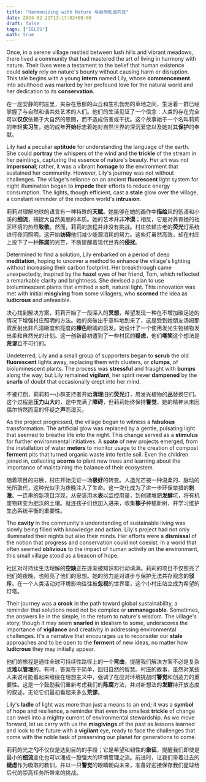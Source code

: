 ```yaml
---
title: "Harmonizing with Nature 与自然和谐共处"
date: 2024-02-21T13:17:02+08:00
draft: false
tags: ["IELTS"]
math: true
---
```


Once, in a serene village nestled between lush hills and vibrant meadows, there lived a community that had mastered the art of living in harmony with nature. Their lives were a testament to the belief that human existence could **solely** rely on nature's bounty without causing harm or disruption. This tale begins with a young **intern** named Lily, whose **commencement** into adulthood was marked by her profound love for the natural world and her dedication to its **conservation**.

在一座安静的村庄里，夹杂在葱郁的山丘和生机勃勃的草地之间，生活着一群已经掌握了与自然和谐共处艺术的人们。他们的生活见证了一个信念：人类的存在完全可以**仅仅**依赖于大自然的恩赐，而不造成伤害或干扰。这个故事始于一个名叫莉莉的年轻**实习生**，她的成年**开始**标志着她对自然世界的深沉爱恋以及她对其**保护**的奉献。

Lily had a peculiar **aptitude** for understanding the language of the earth. She could **portray** the whispers of the wind and the **trickle** of the stream in her paintings, capturing the essence of nature's beauty. Her art was not **impersonal**; rather, it was a vibrant **homage** to the environment that sustained her community. However, Lily's journey was not without challenges. The village's reliance on an ancient **fluorescent** light system for night illumination began to **impede** their efforts to reduce energy consumption. The lights, though efficient, cast a **stale** glow over the village, a constant reminder of the modern world's **intrusion**.

莉莉对理解地球的语言有一种特殊的**天赋**。她能够在她的画作中**描绘**风的低语和小溪的**细流**，捕捉大自然美丽的本质。她的艺术并非**冷漠**；相反，它是对养育她的社区环境的热烈**致敬**。然而，莉莉的旅程并非没有挑战。村庄依赖古老的**荧光**灯系统进行夜间照明，这开始**妨碍**他们减少能源消耗的努力。这些灯虽然高效，却在村庄上投下了一种**陈腐**的光芒，不断提醒着现代世界的**侵扰**。

Determined to find a solution, Lily embarked on a period of deep **meditation**, hoping to uncover a method to enhance the village's lighting without increasing their carbon footprint. Her breakthrough came unexpectedly, inspired by the **hazel** eyes of her friend, Tom, which reflected a remarkable clarity and brightness. She devised a plan to use bioluminescent plants that emitted a soft, natural light. This innovation was met with initial **misgiving** from some villagers, who **scorned** the idea as **ludicrous** and unfeasible.

决心找到解决方案，莉莉开始了一段深入的**冥想**，希望发现一种在不增加碳足迹的情况下增强村庄照明的方法。她的突破出乎意料地到来了，这是受到她朋友汤姆那双反射出非凡清晰度和亮度的**榛色**眼睛的启发。她设计了一个使用发光生物植物发出柔和自然光的计划。这一创新最初遭到了一些村民的**疑虑**，他们**嘲笑**这个想法是**荒谬**且不可行的。

Undeterred, Lily and a small group of supporters began to **scrub** the old **fluorescent** lights away, replacing them with clusters, or **clumps**, of bioluminescent plants. The process was **stressful** and fraught with **bumps** along the way, but Lily remained **vigilant**, her spirit never **dampened** by the **snarls** of doubt that occasionally crept into her mind.

不被打倒，莉莉和一小群支持者开始**清理**旧的**荧光**灯，用发光植物的**丛**替换它们。这个过程是**压力山大**的，途中充满了**障碍**，但莉莉始终保持**警觉**，她的精神从未因偶尔悄然而至的怀疑之**声**而湿灭。

As the project progressed, the village began to witness a **fabulous** transformation. The artificial glow was replaced by a gentle, pulsating light that seemed to breathe life into the night. This change served as a **stimulus** for further environmental initiatives. A **spate** of new projects emerged, from the installation of water **meters** to monitor usage to the creation of compost **ferment** pits that turned organic waste into fertile soil. Even the children joined in, collecting **acorns** to plant new trees and learning about the importance of maintaining the balance of their ecosystem.

随着项目的进展，村庄开始见证一场**极好**的转变。人造光芒被一种温柔的、脉动的光所取代，这种光似乎为夜晚注入了生命。这一变化成为了进一步环保举措的**刺激**。一连串的新项目浮现，从安装用水**表**以监控用量，到创建堆肥**发酵**坑，将有机废物转变为肥沃的土壤。就连孩子们也加入进来，收集**橡子**种植新树，并学习维护生态系统平衡的重要性。

The **cavity** in the community's understanding of sustainable living was slowly being filled with knowledge and action. Lily's project had not only illuminated their nights but also their minds. Her efforts were a **dismissal** of the notion that progress and conservation could not coexist. In a world that often seemed **oblivious** to the impact of human activity on the environment, this small village stood as a beacon of hope.

社区对可持续生活理解的**空缺**正在逐渐被知识和行动填满。莉莉的项目不仅照亮了他们的夜晚，也照亮了他们的思想。她的努力是对进步与保护无法共存观念的**驳斥**。在一个人类活动对环境影响往往被**忽视**的世界里，这个小村庄站立成为希望的灯塔。

Their journey was a **crook** in the path toward global sustainability, a reminder that solutions need not be complex or **unmanageable**. Sometimes, the answers lie in the simple, in the return to nature's wisdom. The village's story, though it may seem **snarled** in idealism to some, underscores the importance of **vigilance** and creativity in addressing environmental challenges. It's a narrative that encourages us to reconsider our **stale** approaches and to be open to the **ferment** of new ideas, no matter how **ludicrous** they may initially appear.

他们的旅程是通往全球可持续性路径上的一个**弯曲**，提醒我们解决方案不必是复杂或**难以管理**的。有时，答案在于简单，回归自然的智慧。村庄的故事，虽然对某些人来说可能看起来缠绕在理想主义中，强调了在应对环境挑战时**警觉**和创造力的重要性。这是一个鼓励我们重新考虑我们的**陈腐**方法，并对新想法的**发酵**持开放态度的叙述，无论它们最初看起来多么**荒谬**。

Lily's **ladle** of light was more than just a means to an end; it was a **symbol** of hope and resilience, a reminder that even the smallest **trickle** of change can swell into a mighty current of environmental stewardship. As we move forward, let us carry with us the **misgivings** of the past as lessons learned and look to the future with a **vigilant** eye, ready to face the challenges that come with the noble task of preserving our planet for generations to come.

莉莉的光之**勺**不仅仅是达到目的的手段；它是希望和韧性的**象征**，提醒我们即使是最小的**细流**变化也可以涌成一股强大的环境管理之流。前进时，让我们带着过去的**疑虑**作为吸取的教训，并以一只**警觉**的眼睛朝向未来，准备好迎接保存我们星球给后代的崇高任务所带来的挑战。

